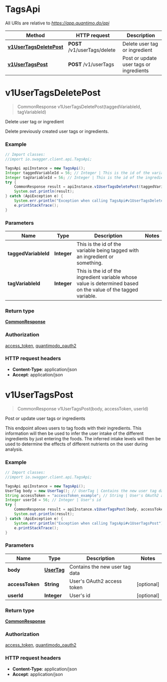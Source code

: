 # TagsApi

All URIs are relative to *https://app.quantimo.do/api*

Method | HTTP request | Description
------------- | ------------- | -------------
[**v1UserTagsDeletePost**](TagsApi.md#v1UserTagsDeletePost) | **POST** /v1/userTags/delete | Delete user tag or ingredient
[**v1UserTagsPost**](TagsApi.md#v1UserTagsPost) | **POST** /v1/userTags | Post or update user tags or ingredients


<a name="v1UserTagsDeletePost"></a>
# **v1UserTagsDeletePost**
> CommonResponse v1UserTagsDeletePost(taggedVariableId, tagVariableId)

Delete user tag or ingredient

Delete previously created user tags or ingredients.

### Example
```java
// Import classes:
//import io.swagger.client.api.TagsApi;

TagsApi apiInstance = new TagsApi();
Integer taggedVariableId = 56; // Integer | This is the id of the variable being tagged with an ingredient or something.
Integer tagVariableId = 56; // Integer | This is the id of the ingredient variable whose value is determined based on the value of the tagged variable.
try {
    CommonResponse result = apiInstance.v1UserTagsDeletePost(taggedVariableId, tagVariableId);
    System.out.println(result);
} catch (ApiException e) {
    System.err.println("Exception when calling TagsApi#v1UserTagsDeletePost");
    e.printStackTrace();
}
```

### Parameters

Name | Type | Description  | Notes
------------- | ------------- | ------------- | -------------
 **taggedVariableId** | **Integer**| This is the id of the variable being tagged with an ingredient or something. |
 **tagVariableId** | **Integer**| This is the id of the ingredient variable whose value is determined based on the value of the tagged variable. |

### Return type

[**CommonResponse**](CommonResponse.md)

### Authorization

[access_token](../README.md#access_token), [quantimodo_oauth2](../README.md#quantimodo_oauth2)

### HTTP request headers

 - **Content-Type**: application/json
 - **Accept**: application/json

<a name="v1UserTagsPost"></a>
# **v1UserTagsPost**
> CommonResponse v1UserTagsPost(body, accessToken, userId)

Post or update user tags or ingredients

This endpoint allows users to tag foods with their ingredients.  This information will then be used to infer the user intake of the different ingredients by just entering the foods. The inferred intake levels will then be used to determine the effects of different nutrients on the user during analysis.

### Example
```java
// Import classes:
//import io.swagger.client.api.TagsApi;

TagsApi apiInstance = new TagsApi();
UserTag body = new UserTag(); // UserTag | Contains the new user tag data
String accessToken = "accessToken_example"; // String | User's OAuth2 access token
Integer userId = 56; // Integer | User's id
try {
    CommonResponse result = apiInstance.v1UserTagsPost(body, accessToken, userId);
    System.out.println(result);
} catch (ApiException e) {
    System.err.println("Exception when calling TagsApi#v1UserTagsPost");
    e.printStackTrace();
}
```

### Parameters

Name | Type | Description  | Notes
------------- | ------------- | ------------- | -------------
 **body** | [**UserTag**](UserTag.md)| Contains the new user tag data |
 **accessToken** | **String**| User&#39;s OAuth2 access token | [optional]
 **userId** | **Integer**| User&#39;s id | [optional]

### Return type

[**CommonResponse**](CommonResponse.md)

### Authorization

[access_token](../README.md#access_token), [quantimodo_oauth2](../README.md#quantimodo_oauth2)

### HTTP request headers

 - **Content-Type**: application/json
 - **Accept**: application/json

